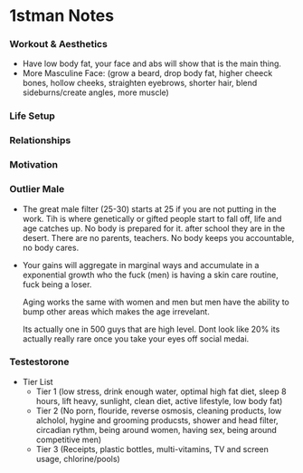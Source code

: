 # 1stman Notes

### Workout & Aesthetics

- Have low body fat, your face and abs will show that is the main thing.
- More Masculine Face: (grow a beard, drop body fat, higher cheeck bones, hollow cheeks, straighten eyebrows, shorter hair, blend sideburns/create angles, more muscle)

### Life Setup

### Relationships

### Motivation

### Outlier Male

- The great male filter (25-30) starts at 25 if you are not putting in the work. Tih is where genetically or gifted people start to fall off, life and age catches up. No body is prepared for it. after school they are in the desert. There are no parents, teachers. No body keeps you accountable, no body cares.
- Your gains will aggregate in marginal ways and accumulate in a exponential growth who the fuck (men) is having a skin care routine, fuck being a loser.
  
  Aging works the same with women and men but men have the ability to bump other areas which makes the age irrevelant.
  
  Its actually one in 500 guys that are high level. Dont look like 20% its actually really rare once you take your eyes off social medai.

### Testestorone

- Tier List
  - Tier 1 (low stress, drink enough water, optimal high fat diet, sleep 8 hours, lift heavy, sunlight, clean diet, active lifestyle, low body fat)
  - Tier 2 (No porn, flouride, reverse osmosis, cleaning products, low alcholol, hygine and grooming producsts, shower and head filter, circadian rythm, being around women, having sex, being around competitive men)
  - Tier 3 (Receipts, plastic bottles, multi-vitamins, TV and screen usage, chlorine/pools)

